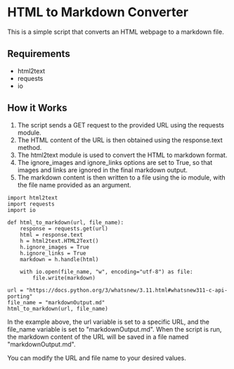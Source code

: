 # HTML to Markdown Converter
This is a simple script that converts an HTML webpage to a markdown file.

## Requirements
- html2text
- requests
- io
## How it Works
1. The script sends a GET request to the provided URL using the requests module.
2. The HTML content of the URL is then obtained using the response.text method.
3. The html2text module is used to convert the HTML to markdown format.
4. The ignore_images and ignore_links options are set to True, so that images and links are ignored in the final markdown output.
5. The markdown content is then written to a file using the io module, with the file name provided as an argument.

```
import html2text
import requests
import io

def html_to_markdown(url, file_name):
    response = requests.get(url)
    html = response.text
    h = html2text.HTML2Text()
    h.ignore_images = True
    h.ignore_links = True
    markdown = h.handle(html)
    
    with io.open(file_name, "w", encoding="utf-8") as file:
        file.write(markdown)

url = "https://docs.python.org/3/whatsnew/3.11.html#whatsnew311-c-api-porting"
file_name = "markdownOutput.md"
html_to_markdown(url, file_name)
```

In the example above, the url variable is set to a specific URL, and the file_name variable is set to "markdownOutput.md". When the script is run, the markdown content of the URL will be saved in a file named "markdownOutput.md".

You can modify the URL and file name to your desired values.
